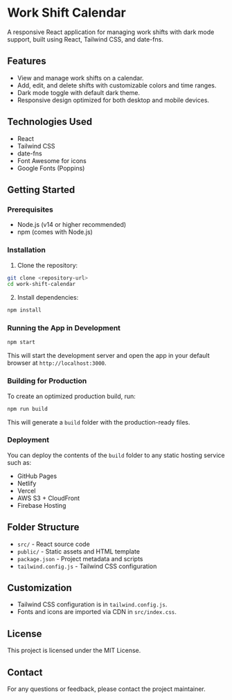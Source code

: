 # Work Shift Calendar

A responsive React application for managing work shifts with dark mode support, built using React, Tailwind CSS, and date-fns.

## Features

- View and manage work shifts on a calendar.
- Add, edit, and delete shifts with customizable colors and time ranges.
- Dark mode toggle with default dark theme.
- Responsive design optimized for both desktop and mobile devices.

## Technologies Used

- React
- Tailwind CSS
- date-fns
- Font Awesome for icons
- Google Fonts (Poppins)

## Getting Started

### Prerequisites

- Node.js (v14 or higher recommended)
- npm (comes with Node.js)

### Installation

1. Clone the repository:

```bash
git clone <repository-url>
cd work-shift-calendar
```

2. Install dependencies:

```bash
npm install
```

### Running the App in Development

```bash
npm start
```

This will start the development server and open the app in your default browser at `http://localhost:3000`.

### Building for Production

To create an optimized production build, run:

```bash
npm run build
```

This will generate a `build` folder with the production-ready files.

### Deployment

You can deploy the contents of the `build` folder to any static hosting service such as:

- GitHub Pages
- Netlify
- Vercel
- AWS S3 + CloudFront
- Firebase Hosting

## Folder Structure

- `src/` - React source code
- `public/` - Static assets and HTML template
- `package.json` - Project metadata and scripts
- `tailwind.config.js` - Tailwind CSS configuration

## Customization

- Tailwind CSS configuration is in `tailwind.config.js`.
- Fonts and icons are imported via CDN in `src/index.css`.

## License

This project is licensed under the MIT License.

## Contact

For any questions or feedback, please contact the project maintainer.
